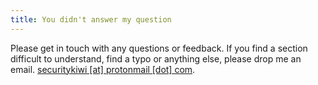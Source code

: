 ```yaml
---
title: You didn't answer my question
---
```


Please get in touch with any questions or feedback. If you find a section difficult to understand, find a typo or anything else, please drop me an email. <a href="/contact/" target="_blank">securitykiwi [at] protonmail [dot] com</a>.